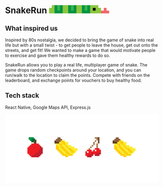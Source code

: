 # SnakeRun ![snake](frontend/assets/snake.png)

## What inspired us
Inspired by 80s nostalgia, we decided to bring the game of snake into real life but with a small twist - to get people to leave the house, get out onto the streets, and get fit! We wanted to make a game that would motivate people to exercise and gave them healthy rewards to do so.

SnakeRun allows you to play a real life, multiplayer game of snake. The game drops random checkpoints around your location, and you can run/walk to the location to claim the points. Compete with friends on the leaderboard, and exchange points for vouchers to buy healthy food.

## Tech stack
React Native, Google Maps API, Express.js

![fruit](frontend/assets/fruits.png)

